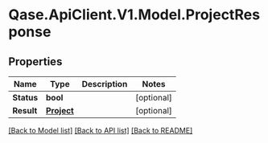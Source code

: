 # Qase.ApiClient.V1.Model.ProjectResponse

## Properties

Name | Type | Description | Notes
------------ | ------------- | ------------- | -------------
**Status** | **bool** |  | [optional] 
**Result** | [**Project**](Project.md) |  | [optional] 

[[Back to Model list]](../../README.md#documentation-for-models) [[Back to API list]](../../README.md#documentation-for-api-endpoints) [[Back to README]](../../README.md)

